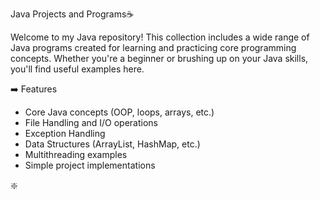  Java Projects and Programs☕

Welcome to my Java repository! This collection includes a wide range of Java programs created for learning and practicing core programming concepts. Whether you're a beginner or brushing up on your Java skills, you'll find useful examples here.

➡️ Features

- Core Java concepts (OOP, loops, arrays, etc.)
- File Handling and I/O operations
- Exception Handling
- Data Structures (ArrayList, HashMap, etc.)
- Multithreading examples
- Simple project implementations

❇️